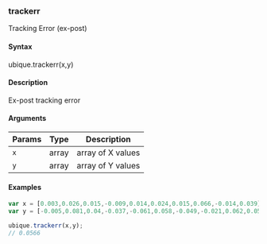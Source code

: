 ### trackerr

Tracking Error (ex-post)


#### Syntax

ubique.trackerr(x,y)


#### Description

Ex-post tracking error  



#### Arguments

|Params|Type|Description
|---------|----|-----------
|`x` | array | array of X values
|`y` | array | array of Y values


#### Examples

```js
var x = [0.003,0.026,0.015,-0.009,0.014,0.024,0.015,0.066,-0.014,0.039];
var y = [-0.005,0.081,0.04,-0.037,-0.061,0.058,-0.049,-0.021,0.062,0.058];

ubique.trackerr(x,y);
// 0.0566
```

